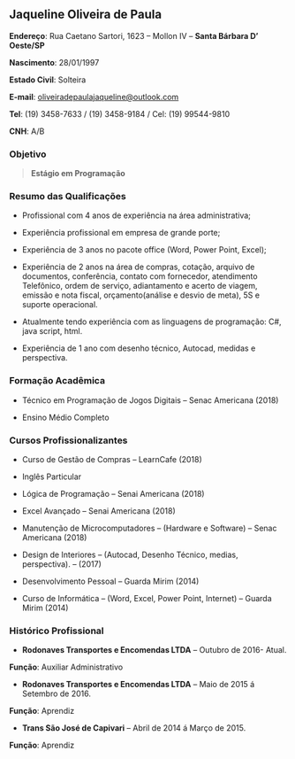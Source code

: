 ## Jaqueline Oliveira de Paula

**Endereço**: Rua Caetano Sartori, 1623 – Mollon IV – **Santa Bárbara D’ Oeste/SP** 

**Nascimento**: 28/01/1997 

**Estado Civil**: Solteira 

**E-mail**: oliveiradepaulajaqueline@outlook.com

**Tel**: (19) 3458-7633 / (19) 3458-9184  / Cel: (19) 99544-9810 

**CNH**: A/B 



### Objetivo
 
> **Estágio em Programação**

### Resumo das Qualificações

- Profissional com 4 anos de experiência na área administrativa;

- Experiência profissional em empresa de grande porte; 

- Experiência de 3 anos no pacote office (Word, Power Point, Excel);

- Experiência de 2 anos na área de compras, cotação, arquivo de documentos, conferência, contato com fornecedor, atendimento Telefônico, ordem de serviço, adiantamento e acerto de viagem, emissão e nota fiscal, orçamento(análise e desvio de meta), 5S e suporte operacional.

- Atualmente tendo experiência com as linguagens de programação: C#, java script, html.

- Experiência de 1 ano com desenho técnico, Autocad, medidas e perspectiva. 

### Formação Acadêmica

- Técnico em Programação de Jogos Digitais – Senac Americana (2018) 

- Ensino Médio Completo 

### Cursos Profissionalizantes

- Curso de Gestão de Compras – LearnCafe (2018) 

- Inglês Particular 

- Lógica de Programação – Senai Americana (2018) 

- Excel Avançado – Senai Americana (2018) 

- Manutenção de Microcomputadores – (Hardware e Software) – Senac Americana (2018) 

- Design de Interiores – (Autocad, Desenho Técnico, medias, perspectiva). – (2017) 

- Desenvolvimento Pessoal – Guarda Mirim (2014) 

- Curso de Informática – (Word, Excel, Power Point, Internet) – Guarda Mirim (2014) 

### Histórico Profissional

- **Rodonaves Transportes e Encomendas LTDA** – Outubro de 2016- Atual. 

**Função**: Auxiliar Administrativo 
 
- **Rodonaves Transportes e Encomendas LTDA** – Maio de 2015 á Setembro de 2016. 

**Função**: Aprendiz 
 
- **Trans São José de Capivari** – Abril de 2014 á Março de 2015. 

**Função**: Aprendiz 


